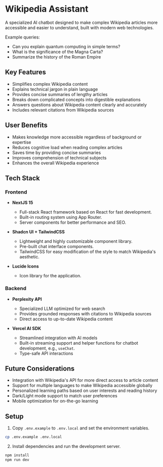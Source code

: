 # Wikipedia Assistant

A specialized AI chatbot designed to make complex Wikipedia articles more accessible and easier to understand, built with modern web technologies.

Example queries:

-   Can you explain quantum computing in simple terms?
-   What is the significance of the Magna Carta?
-   Summarize the history of the Roman Empire

## Key Features

-   Simplifies complex Wikipedia content
-   Explains technical jargon in plain language
-   Provides concise summaries of lengthy articles
-   Breaks down complicated concepts into digestible explanations
-   Answers questions about Wikipedia content clearly and accurately
-   Includes relevant citations from Wikipedia sources

## User Benefits

-   Makes knowledge more accessible regardless of background or expertise
-   Reduces cognitive load when reading complex articles
-   Saves time by providing concise summaries
-   Improves comprehension of technical subjects
-   Enhances the overall Wikipedia experience

## Tech Stack

### Frontend

-   **NextJS 15**

    -   Full-stack React framework based on React for fast development.
    -   Built-in routing system using App Router.
    -   Server components for better performance and SEO.

-   **Shadcn UI + TailwindCSS**

    -   Lightweight and highly customizable component library.
    -   Pre-built chat interface components.
    -   TailwindCSS for easy modification of the style to match Wikipedia's aesthetic.

-   **Lucide Icons**

    -   Icon library for the application.

### Backend

-   **Perplexity API**

    -   Specialized LLM optimized for web search
    -   Provides grounded responses with citations to Wikipedia sources
    -   Direct access to up-to-date Wikipedia content

-   **Vercel AI SDK**

    -   Streamlined integration with AI models
    -   Built-in streaming support and helper functions for chatbot development, e.g., `useChat`.
    -   Type-safe API interactions

## Future Considerations

-   Integration with Wikipedia's API for more direct access to article content
-   Support for multiple languages to make Wikipedia accessible globally
-   Personalized learning paths based on user interests and reading history
-   Dark/Light mode support to match user preferences
-   Mobile optimization for on-the-go learning

## Setup

1. Copy `.env.example` to `.env.local` and set the environment variables.

```bash
cp .env.example .env.local
```

2. Install dependencies and run the development server.

```bash
npm install
npm run dev
```
